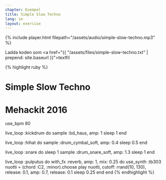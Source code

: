 ```yaml
---
chapter: Exempel
title: Simple Slow Techno
lang: se
layout: exercise
---
```


{% include player.html filepath="/assets/audio/simple-slow-techno.mp3" %}

Ladda koden som <a href="{{ "/assets/files/simple-slow-techno.txt" | prepend: site.baseurl }}">textfil</a>

{% highlight ruby %}
# Simple Slow Techno
# Mehackit 2016

use_bpm 80

live_loop :kickdrum do
  sample :bd_haus, amp: 1
  sleep 1
end

live_loop :hihat do
  sample :drum_cymbal_soft, amp: 0.4
  sleep 0.5
end

live_loop :snare do
  sleep 1
  sample :drum_snare_soft, amp: 1.3
  sleep 1
end

live_loop :pulputus do
  with_fx :reverb, amp: 1, mix: 0.25 do
    use_synth :tb303
    nuotti = (chord :C2, :minor).choose
    play nuotti, cutoff: rrand(10, 130), release: 0.1, amp: 0.7, release: 0.1
    sleep 0.25
  end
end
{% endhighlight %}